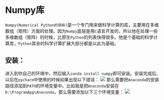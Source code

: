# Numpy库
`Numpy(Numerical Python的简称)`是一个专门用来做科学计算的库，主要用在多维数组（矩阵）方面的处理。因为`Numpy`底层是用`C`语言开发的，所以他在处理一些多维数组（矩阵）的时候，比原生`Python`的列表快得很多。他是个基础的科学计算库，`Python`其余的科学计算扩展大部分都是以此为基础。


## 安装：
进入到你自己的环境中，然后输入`conda install numpy`即可安装。安装完成后，以后在`pycharm`中使用的时候如果出现以下错误：
![](/assets/QQ截图20190215203815.png)
那么需要把`Anaconda`的安装路径添加到`PATH`的环境变量中。比如我是把`Anaconda`安装在`D:\ProgramApp\Anaconda`，那么需要添加以下三个环境变量：
![](/assets/QQ截图20190216104238.png)




